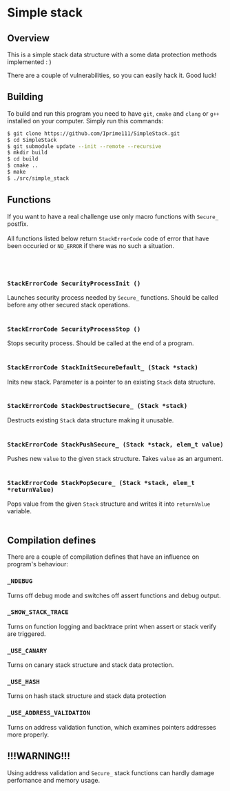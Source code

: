 # Simple stack

## Overview

This is a simple stack data structure with a some data protection methods implemented : )

There are a couple of vulnerabilities, so you can easily hack it. Good luck!

## Building

To build and run this program you need to have `git`, `cmake` and `clang` or `g++` installed on your computer. Simply run this commands:

``` bash
$ git clone https://github.com/Iprime111/SimpleStack.git
$ cd SimpleStack
$ git submodule update --init --remote --recursive
$ mkdir build
$ cd build
$ cmake ..
$ make
$ ./src/simple_stack
```
## Functions
If you want to have a real challenge use only macro functions with `Secure_` postfix.<br /><br />
All functions listed below return `StackErrorCode` code of error that have been occuried or `NO_ERROR` if there was no such a situation.

<br /><br />

### `StackErrorCode SecurityProcessInit ()`
Launches security process needed by `Secure_` functions. Should be called before any other secured stack operations.
<br /><br />

### `StackErrorCode SecurityProcessStop ()`
Stops security process. Should be called at the end of a program.
<br /><br />

### `StackErrorCode StackInitSecureDefault_ (Stack *stack)`
Inits new stack. Parameter is a pointer to an existing `Stack` data structure.
<br /><br />

### `StackErrorCode StackDestructSecure_ (Stack *stack)`
Destructs existing `Stack` data structure making it unusable.
<br /><br />

### `StackErrorCode StackPushSecure_ (Stack *stack, elem_t value)`
Pushes new `value` to the given `Stack` structure. Takes `value` as an argument.
<br /><br />

### `StackErrorCode StackPopSecure_ (Stack *stack, elem_t *returnValue)`
Pops value from the given `Stack` structure and writes it into `returnValue` variable.
<br /><br />

## Compilation defines
There are a couple of compilation defines that have an influence on program's behaviour:
### `_NDEBUG`
Turns off debug mode and switches off assert functions and debug output.

### `_SHOW_STACK_TRACE`
Turns on function logging and backtrace print when assert or stack verify are triggered.

### `_USE_CANARY`
Turns on canary stack structure and stack data protection.

### `_USE_HASH`
Turns on hash stack structure and stack data protection

### `_USE_ADDRESS_VALIDATION`
Turns on address validation function, which examines pointers addresses more properly.

## !!!WARNING!!!
Using address validation and `Secure_` stack functions can hardly damage perfomance and memory usage.

